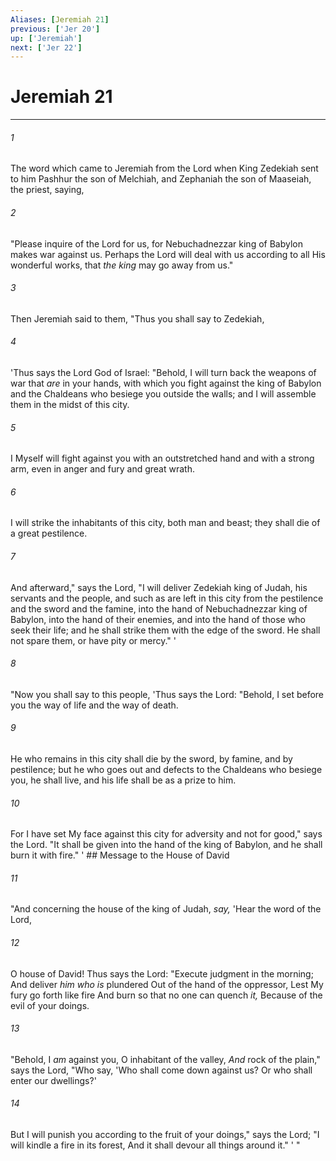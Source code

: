 ```yaml
---
Aliases: [Jeremiah 21]
previous: ['Jer 20']
up: ['Jeremiah']
next: ['Jer 22']
---
```

# Jeremiah 21

***


###### 1 
The word which came to Jeremiah from the Lord when King Zedekiah sent to him Pashhur the son of Melchiah, and Zephaniah the son of Maaseiah, the priest, saying, 

###### 2 
"Please inquire of the Lord for us, for Nebuchadnezzar king of Babylon makes war against us. Perhaps the Lord will deal with us according to all His wonderful works, that _the king_ may go away from us." 

###### 3 
Then Jeremiah said to them, "Thus you shall say to Zedekiah, 

###### 4 
'Thus says the Lord God of Israel: "Behold, I will turn back the weapons of war that _are_ in your hands, with which you fight against the king of Babylon and the Chaldeans who besiege you outside the walls; and I will assemble them in the midst of this city. 

###### 5 
I Myself will fight against you with an outstretched hand and with a strong arm, even in anger and fury and great wrath. 

###### 6 
I will strike the inhabitants of this city, both man and beast; they shall die of a great pestilence. 

###### 7 
And afterward," says the Lord, "I will deliver Zedekiah king of Judah, his servants and the people, and such as are left in this city from the pestilence and the sword and the famine, into the hand of Nebuchadnezzar king of Babylon, into the hand of their enemies, and into the hand of those who seek their life; and he shall strike them with the edge of the sword. He shall not spare them, or have pity or mercy." ' 

###### 8 
"Now you shall say to this people, 'Thus says the Lord: "Behold, I set before you the way of life and the way of death. 

###### 9 
He who remains in this city shall die by the sword, by famine, and by pestilence; but he who goes out and defects to the Chaldeans who besiege you, he shall live, and his life shall be as a prize to him. 

###### 10 
For I have set My face against this city for adversity and not for good," says the Lord. "It shall be given into the hand of the king of Babylon, and he shall burn it with fire." ' ## Message to the House of David 

###### 11 
"And concerning the house of the king of Judah, _say,_ 'Hear the word of the Lord, 

###### 12 
O house of David! Thus says the Lord: "Execute judgment in the morning; And deliver _him who is_ plundered Out of the hand of the oppressor, Lest My fury go forth like fire And burn so that no one can quench _it,_ Because of the evil of your doings. 

###### 13 
"Behold, I _am_ against you, O inhabitant of the valley, _And_ rock of the plain," says the Lord, "Who say, 'Who shall come down against us? Or who shall enter our dwellings?' 

###### 14 
But I will punish you according to the fruit of your doings," says the Lord; "I will kindle a fire in its forest, And it shall devour all things around it." ' "
